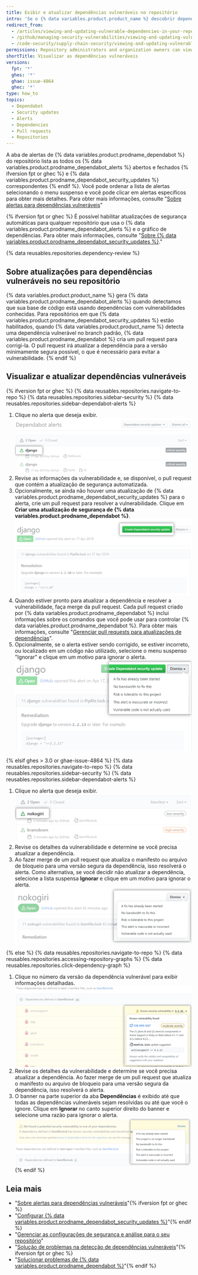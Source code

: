 ```yaml
---
title: Exibir e atualizar dependências vulneráveis no repositório
intro: 'Se o {% data variables.product.product_name %} descobrir dependências vulneráveis no seu projeto, você poderá visualizá-las na aba de alertas do Dependabot no seu repositório. Em seguida, você pode atualizar seu projeto para resolver ou descartar a vulnerabilidade.'
redirect_from:
  - /articles/viewing-and-updating-vulnerable-dependencies-in-your-repository
  - /github/managing-security-vulnerabilities/viewing-and-updating-vulnerable-dependencies-in-your-repository
  - /code-security/supply-chain-security/viewing-and-updating-vulnerable-dependencies-in-your-repository
permissions: Repository administrators and organization owners can view and update dependencies.
shortTitle: Visualizar as dependências vulneráveis
versions:
  fpt: '*'
  ghes: '*'
  ghae: issue-4864
  ghec: '*'
type: how_to
topics:
  - Dependabot
  - Security updates
  - Alerts
  - Dependencies
  - Pull requests
  - Repositories
---
```


A aba de alertas de {% data variables.product.prodname_dependabot %} do repositório lista as todos os {% data variables.product.prodname_dependabot_alerts %} abertos e fechados {% ifversion fpt or ghec %} e {% data variables.product.prodname_dependabot_security_updates %} correspondentes {% endif %}. Você pode ordenar a lista de alertas selecionando o menu suspenso e você pode clicar em alertas específicos para obter mais detalhes. Para obter mais informações, consulte "[Sobre alertas para dependências vulneráveis](/code-security/supply-chain-security/about-alerts-for-vulnerable-dependencies)"

{% ifversion fpt or ghec %}
É possível habilitar atualizações de segurança automáticas para qualquer repositório que usa o {% data variables.product.prodname_dependabot_alerts %} e o gráfico de dependências. Para obter mais informações, consulte "[Sobre {% data variables.product.prodname_dependabot_security_updates %}](/github/managing-security-vulnerabilities/about-dependabot-security-updates)."

{% data reusables.repositories.dependency-review %}

## Sobre atualizações para dependências vulneráveis no seu repositório

{% data variables.product.product_name %} gera {% data variables.product.prodname_dependabot_alerts %} quando detectamos que sua base de código está usando dependências com vulnerabilidades conhecidas. Para repositórios em que {% data variables.product.prodname_dependabot_security_updates %} estão habilitados, quando {% data variables.product.product_name %} detecta uma dependência vulnerável no branch padrão, {% data variables.product.prodname_dependabot %} cria um pull request para corrigi-la. O pull request irá atualizar a dependência para a versão minimamente segura possível, o que é necessário para evitar a vulnerabilidade.
{% endif %}

## Visualizar e atualizar dependências vulneráveis

{% ifversion fpt or ghec %}
{% data reusables.repositories.navigate-to-repo %}
{% data reusables.repositories.sidebar-security %}
{% data reusables.repositories.sidebar-dependabot-alerts %}
1. Clique no alerta que deseja exibir. ![Alerta selecionado na lista de alertas](/assets/images/help/graphs/click-alert-in-alerts-list.png)
1. Revise as informações da vulnerabilidade e, se disponível, o pull request que contém a atualização de segurança automatizada.
1. Opcionalmente, se ainda não houver uma atualização de {% data variables.product.prodname_dependabot_security_updates %} para o alerta, crie um pull request para resolver a vulnerabilidade. Clique em **Criar uma atualização de segurança de {% data variables.product.prodname_dependabot %}**. ![Crie um botão de atualização de segurança do {% data variables.product.prodname_dependabot %}](/assets/images/help/repository/create-dependabot-security-update-button.png)
1. Quando estiver pronto para atualizar a dependência e resolver a vulnerabilidade, faça merge da pull request. Cada pull request criado por {% data variables.product.prodname_dependabot %} inclui informações sobre os comandos que você pode usar para controlar {% data variables.product.prodname_dependabot %}. Para obter mais informações, consulte "[Gerenciar pull requests para atualizações de dependências](/github/administering-a-repository/managing-pull-requests-for-dependency-updates#managing-dependabot-pull-requests-with-comment-commands)".
1. Opcionalmente, se o alerta estiver sendo corrigido, se estiver incorreto, ou localizado em um código não utilizado, selecione o menu suspenso "Ignorar" e clique em um motivo para ignorar o alerta. ![Escolher o motivo para ignorar o alerta a partir do menu suspenso "Ignorar"down](/assets/images/help/repository/dependabot-alert-dismiss-drop-down.png)

{% elsif ghes > 3.0 or ghae-issue-4864 %}
{% data reusables.repositories.navigate-to-repo %}
{% data reusables.repositories.sidebar-security %}
{% data reusables.repositories.sidebar-dependabot-alerts %}
1. Clique no alerta que deseja exibir. ![Alerta selecionado na lista de alertas](/assets/images/enterprise/graphs/click-alert-in-alerts-list.png)
1. Revise os detalhes da vulnerabilidade e determine se você precisa atualizar a dependência.
1. Ao fazer merge de um pull request que atualiza o manifesto ou arquivo de bloqueio para uma versão segura da dependência, isso resolverá o alerta. Como alternativa, se você decidir não atualizar a dependência, selecione a lista suspensa **Ignorar** e clique em um motivo para ignorar o alerta. ![Escolher o motivo para ignorar o alerta a partir do menu suspenso "Ignorar"down](/assets/images/enterprise/repository/dependabot-alert-dismiss-drop-down.png)

{% else %}
{% data reusables.repositories.navigate-to-repo %}
{% data reusables.repositories.accessing-repository-graphs %}
{% data reusables.repositories.click-dependency-graph %}
1. Clique no número da versão da dependência vulnerável para exibir informações detalhadas. ![Informações detalhadas sobre a dependência vulnerável](/assets/images/enterprise/3.0/dependabot-alert-info.png)
1. Revise os detalhes da vulnerabilidade e determine se você precisa atualizar a dependência. Ao fazer merge de um pull request que atualiza o manifesto ou arquivo de bloqueio para uma versão segura da dependência, isso resolverá o alerta.
1. O banner na parte superior da aba **Dependências** é exibido até que todas as dependências vulneráveis sejam resolvidas ou até que você o ignore. Clique em **Ignorar** no canto superior direito do banner e selecione uma razão para ignorar o alerta. ![Ignorar banner de segurança](/assets/images/enterprise/3.0/dependabot-alert-dismiss.png)
{% endif %}

## Leia mais

- "[Sobre alertas para dependências vulneráveis](/code-security/supply-chain-security/about-alerts-for-vulnerable-dependencies)"{% ifversion fpt or ghec %}
- "[Configurar {% data variables.product.prodname_dependabot_security_updates %}](/github/managing-security-vulnerabilities/configuring-dependabot-security-updates)"{% endif %}
- "[Gerenciar as configurações de segurança e análise para o seu repositório](/github/administering-a-repository/managing-security-and-analysis-settings-for-your-repository)"
- "[Solução de problemas na detecção de dependências vulneráveis](/github/managing-security-vulnerabilities/troubleshooting-the-detection-of-vulnerable-dependencies)"{% ifversion fpt or ghec %}
- "[Solucionar problemas de {% data variables.product.prodname_dependabot %}](/github/managing-security-vulnerabilities/troubleshooting-dependabot-errors)"{% endif %}
